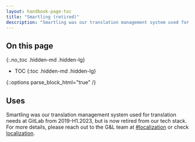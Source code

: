 ```yaml
---
layout: handbook-page-toc
title: "Smartling (retired)"
description: "Smartling was our translation management system used for translation needs at GitLab but is now retired from our tech stack."
---
```


<link rel="stylesheet" type="text/css" href="/stylesheets/biztech.css" />

## On this page
{:.no_toc .hidden-md .hidden-lg}

- TOC
{:toc .hidden-md .hidden-lg}

{::options parse_block_html="true" /}

## Uses

Smartling was our translation management system used for translation needs at GitLab from 2019-H1.2023, but is now retired from our tech stack. For more details, please reach out to the G&L team at [#localization](https://gitlab.slack.com/archives/C04P44Y06CS) or check [localization](/handbook/marketing/localization/). 
